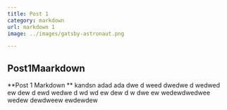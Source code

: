 ```yaml
--- 
title: Post 1
category: markdown
url: markdown 1
image: ../images/gatsby-astronaut.png

---
```

## Post1Maarkdown 

**Post 1 Markdown ** kandsn adad ada dwe d weed dwedwe d wedwed ew dew d ewd wedwe d wd wd ew dew d w dwe  ew wedewdwedwee wedew dewdweew ewdewdew